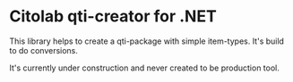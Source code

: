 # Citolab qti-creator for .NET
 
This library helps to create a qti-package with simple item-types. It's build to do conversions.

It's currently under construction and never created to be production tool. 
